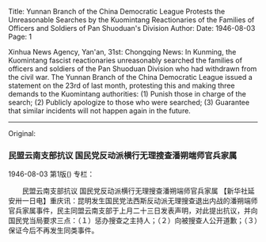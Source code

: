 Title: Yunnan Branch of the China Democratic League Protests the Unreasonable Searches by the Kuomintang Reactionaries of the Families of Officers and Soldiers of Pan Shuoduan's Division
Author:
Date: 1946-08-03
Page: 1

Xinhua News Agency, Yan'an, 31st: Chongqing News: In Kunming, the Kuomintang fascist reactionaries unreasonably searched the families of officers and soldiers of the Pan Shuoduan Division who had withdrawn from the civil war. The Yunnan Branch of the China Democratic League issued a statement on the 23rd of last month, protesting this and making three demands to the Kuomintang authorities: (1) Punish those in charge of the search; (2) Publicly apologize to those who were searched; (3) Guarantee that similar incidents will not happen again in the future.



<hr /> 

Original: 


### 民盟云南支部抗议  国民党反动派横行无理搜查潘朔端师官兵家属

1946-08-03
第1版()
专栏：

　　民盟云南支部抗议
    国民党反动派横行无理搜查潘朔端师官兵家属
   【新华社延安卅一日电】重庆讯：昆明发生国民党法西斯反动派无理搜查退出内战的潘朔端师官兵家属事件，民主同盟云南支部于上月二十三日发表声明，对此提出抗议，并向国民党当局要求三点：（１）惩办搜查之主持人；（２）向被搜查人公开道歉；（３）保证今后不再发生同类事件。
